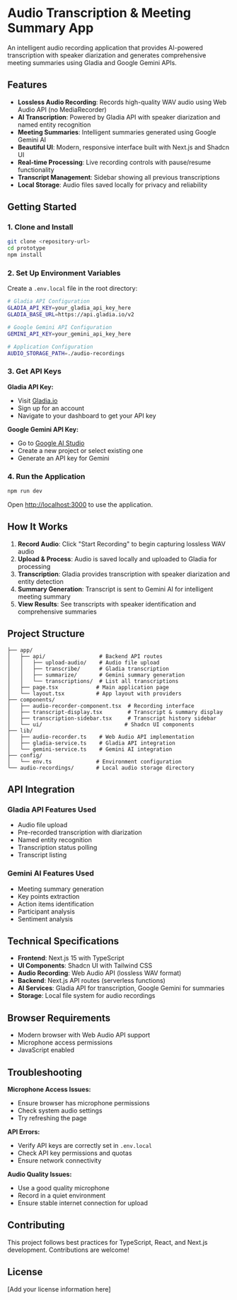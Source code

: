 # Audio Transcription & Meeting Summary App

An intelligent audio recording application that provides AI-powered transcription with speaker diarization and generates comprehensive meeting summaries using Gladia and Google Gemini APIs.

## Features

- **Lossless Audio Recording**: Records high-quality WAV audio using Web Audio API (no MediaRecorder)
- **AI Transcription**: Powered by Gladia API with speaker diarization and named entity recognition
- **Meeting Summaries**: Intelligent summaries generated using Google Gemini AI
- **Beautiful UI**: Modern, responsive interface built with Next.js and Shadcn UI
- **Real-time Processing**: Live recording controls with pause/resume functionality
- **Transcript Management**: Sidebar showing all previous transcriptions
- **Local Storage**: Audio files saved locally for privacy and reliability

## Getting Started

### 1. Clone and Install

```bash
git clone <repository-url>
cd prototype
npm install
```

### 2. Set Up Environment Variables

Create a `.env.local` file in the root directory:

```bash
# Gladia API Configuration
GLADIA_API_KEY=your_gladia_api_key_here
GLADIA_BASE_URL=https://api.gladia.io/v2

# Google Gemini API Configuration  
GEMINI_API_KEY=your_gemini_api_key_here

# Application Configuration
AUDIO_STORAGE_PATH=./audio-recordings
```

### 3. Get API Keys

**Gladia API Key:**
- Visit [Gladia.io](https://gladia.io)
- Sign up for an account
- Navigate to your dashboard to get your API key

**Google Gemini API Key:**
- Go to [Google AI Studio](https://aistudio.google.com)
- Create a new project or select existing one
- Generate an API key for Gemini

### 4. Run the Application

```bash
npm run dev
```

Open [http://localhost:3000](http://localhost:3000) to use the application.

## How It Works

1. **Record Audio**: Click "Start Recording" to begin capturing lossless WAV audio
2. **Upload & Process**: Audio is saved locally and uploaded to Gladia for processing
3. **Transcription**: Gladia provides transcription with speaker diarization and entity detection
4. **Summary Generation**: Transcript is sent to Gemini AI for intelligent meeting summary
5. **View Results**: See transcripts with speaker identification and comprehensive summaries

## Project Structure

```
├── app/
│   ├── api/                 # Backend API routes
│   │   ├── upload-audio/    # Audio file upload
│   │   ├── transcribe/      # Gladia transcription
│   │   ├── summarize/       # Gemini summary generation
│   │   └── transcriptions/  # List all transcriptions
│   ├── page.tsx            # Main application page
│   └── layout.tsx          # App layout with providers
├── components/
│   ├── audio-recorder-component.tsx  # Recording interface
│   ├── transcript-display.tsx        # Transcript & summary display
│   ├── transcription-sidebar.tsx     # Transcript history sidebar
│   └── ui/                          # Shadcn UI components
├── lib/
│   ├── audio-recorder.ts    # Web Audio API implementation
│   ├── gladia-service.ts    # Gladia API integration
│   └── gemini-service.ts    # Gemini AI integration
├── config/
│   └── env.ts              # Environment configuration
└── audio-recordings/       # Local audio storage directory
```

## API Integration

### Gladia API Features Used
- Audio file upload
- Pre-recorded transcription with diarization
- Named entity recognition
- Transcription status polling
- Transcript listing

### Gemini AI Features Used
- Meeting summary generation
- Key points extraction
- Action items identification
- Participant analysis
- Sentiment analysis

## Technical Specifications

- **Frontend**: Next.js 15 with TypeScript
- **UI Components**: Shadcn UI with Tailwind CSS
- **Audio Recording**: Web Audio API (lossless WAV format)
- **Backend**: Next.js API routes (serverless functions)
- **AI Services**: Gladia API for transcription, Google Gemini for summaries
- **Storage**: Local file system for audio recordings

## Browser Requirements

- Modern browser with Web Audio API support
- Microphone access permissions
- JavaScript enabled

## Troubleshooting

**Microphone Access Issues:**
- Ensure browser has microphone permissions
- Check system audio settings
- Try refreshing the page

**API Errors:**
- Verify API keys are correctly set in `.env.local`
- Check API key permissions and quotas
- Ensure network connectivity

**Audio Quality Issues:**
- Use a good quality microphone
- Record in a quiet environment
- Ensure stable internet connection for upload

## Contributing

This project follows best practices for TypeScript, React, and Next.js development. Contributions are welcome!

## License

[Add your license information here]